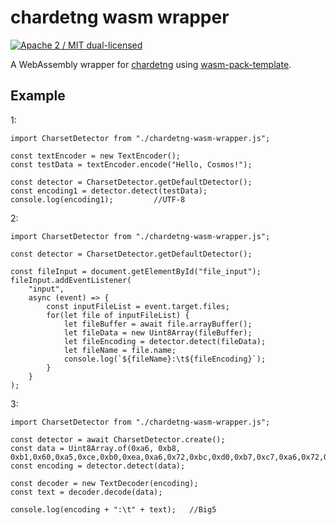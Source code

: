 # chardetng wasm wrapper

[![Apache 2 / MIT dual-licensed](https://img.shields.io/badge/license-Apache%202%20%2F%20MIT-blue.svg)](https://github.com/hsivonen/chardetng/blob/master/COPYRIGHT)

A WebAssembly wrapper for [chardetng](https://github.com/hsivonen/chardetng) using [wasm-pack-template](https://github.com/rustwasm/wasm-pack-template).

## Example
1:
```
import CharsetDetector from "./chardetng-wasm-wrapper.js";

const textEncoder = new TextEncoder();
const testData = textEncoder.encode("Hello, Cosmos!");

const detector = CharsetDetector.getDefaultDetector();
const encoding1 = detector.detect(testData);
console.log(encoding1);			//UTF-8
```
2:
```
import CharsetDetector from "./chardetng-wasm-wrapper.js";

const detector = CharsetDetector.getDefaultDetector();

const fileInput = document.getElementById("file_input");
fileInput.addEventListener(
	"input",
	async (event) => {
		const inputFileList = event.target.files;
		for(let file of inputFileList) {
			let fileBuffer = await file.arrayBuffer();
			let fileData = new Uint8Array(fileBuffer);
			let fileEncoding = detector.detect(fileData);
			let fileName = file.name;
			console.log(`${fileName}:\t${fileEncoding}`);
		}
	}
);
```
3:
```
import CharsetDetector from "./chardetng-wasm-wrapper.js";

const detector = await CharsetDetector.create();
const data = Uint8Array.of(0xa6, 0xb8, 0xb1,0x60,0xa5,0xce,0xb0,0xea,0xa6,0x72,0xbc,0xd0,0xb7,0xc7,0xa6,0x72,0xc5,0xe9,0xaa,0xed);
const encoding = detector.detect(data);

const decoder = new TextDecoder(encoding);
const text = decoder.decode(data);

console.log(encoding + ":\t" + text);	//Big5
```
